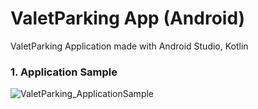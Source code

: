 # ValetParking App (Android)
ValetParking Application made with Android Studio, Kotlin


### 1. Application Sample

![ValetParking_ApplicationSample](https://user-images.githubusercontent.com/36858137/203305873-08a4bdaf-800a-467e-9bf1-a7c324d15e89.png)
